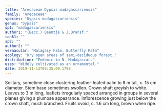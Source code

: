 ```yaml
---
title: "Arecaceae Dypsis madagascariensis"
family: "Arecaceae"
species: "Dypsis madagascariensis"
genus: "Dypsis"
sp1: "madagascariensis"
author1: "(Becc.) Beentje & J.Dransf."
rank1: ""
sp2: ""
author2: ""
vernacular: "Malagasy Palm, Butterfly Palm"
ecology: "Dry open areas of semi-deciduous forest."
distribution: "Endemic in N. Madagascar."
uses: "Widely cultivated as an ornamental."
date: 2019-11-13T09:35:09.179Z
---
```

Solitary, sometime close clustering feather-leafed palm to 8 m tall, c. 15 cm diameter. Stem base sometimes swollen. Crown shaft greyish to white. Leaves to 3 m long, leaflets irregularly spaced arranged in groups in several planes giving a plumose appearance. Inflorescence growing just below the crown shaft, much branched. Fruits ovoid, c. 1.6 cm long, brown when ripe.